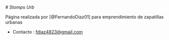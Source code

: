 <em> # Stomps Urb </em>

Página realizada por [@FernandoDiaz01] para emprendimiento de zapatillas urbanas



- Contacto : fdiaz4823@gmail.com

